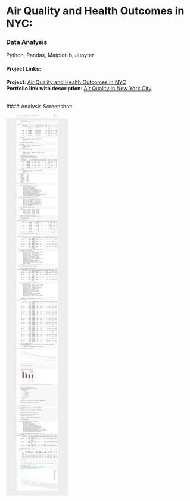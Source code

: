 # Air Quality and Health Outcomes in NYC: 
### Data Analysis
Python, Pandas, Matplotlib, Jupyter


#### Project Links:
**Project**: [Air Quality and Health Outcomes in NYC](http://) <br>
**Portfolio link with description**: [Air Quality in New York City](http://) 

<br>
#### Analysis Screenshot:

![](../python_notebook.png)

